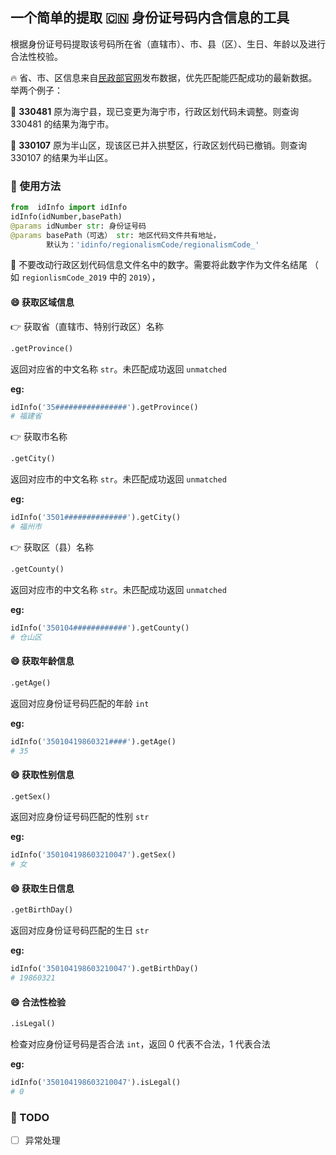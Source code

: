 <!--
 * @author: pufvsi
 * @Date: 2021-02-09 11:14:56
 * @LastEditors: pufvsi
 * @LastEditTime: 2021-02-09 14:11:12
-->
## 一个简单的提取 :cn: 身份证号码内含信息的工具

根据身份证号码提取该号码所在省（直辖市）、市、县（区）、生日、年龄以及进行合法性校验。

:fire: 省、市、区信息来自[民政部官网](http://www.mca.gov.cn/article/sj/xzqh/1980/)发布数据，优先匹配能匹配成功的最新数据。举两个例子：

:chestnut: **330481** 原为海宁县，现已变更为海宁市，行政区划代码未调整。则查询 330481 的结果为海宁市。

:chestnut: **330107** 原为半山区，现该区已并入拱墅区，行政区划代码已撤销。则查询 330107 的结果为半山区。

### :ramen: 使用方法

``` python 
from  idInfo import idInfo
idInfo(idNumber,basePath)
@params idNumber str: 身份证号码
@params basePath（可选） str: 地区代码文件共有地址，
        默认为：'idinfo/regionalismCode/regionalismCode_'
```

:no_good: 不要改动行政区划代码信息文件名中的数字。需要将此数字作为文件名结尾 （ 如 `regionlismCode_2019` 中的 `2019`），
#### :smile: 获取区域信息

:point_right: 获取省（直辖市、特别行政区）名称

```Python
.getProvince()
```
返回对应省的中文名称 `str`。未匹配成功返回 `unmatched`

**eg:**
```python
idInfo('35################').getProvince()
# 福建省
```

:point_right: 获取市名称
```Python
.getCity()
```
返回对应市的中文名称 `str`。未匹配成功返回 `unmatched`

**eg:**
```python
idInfo('3501##############').getCity()
# 福州市
```

:point_right: 获取区（县）名称
```Python
.getCounty()
```
返回对应市的中文名称 `str`。未匹配成功返回 `unmatched`

**eg:**
```python
idInfo('350104############').getCounty()
# 仓山区
```

#### :smile: 获取年龄信息
```Python
.getAge()
```

返回对应身份证号码匹配的年龄 `int`

**eg:**
```python
idInfo('35010419860321####').getAge()
# 35
```

#### :smile: 获取性别信息
```Python
.getSex()
```

返回对应身份证号码匹配的性别 `str`

**eg:**
```python
idInfo('350104198603210047').getSex()
# 女
```

#### :smile: 获取生日信息
```Python
.getBirthDay()
```

返回对应身份证号码匹配的生日 `str`

**eg:**
```python
idInfo('350104198603210047').getBirthDay()
# 19860321
```

#### :smile: 合法性检验
```Python
.isLegal()
```

检查对应身份证号码是否合法 `int`，返回 0 代表不合法，1 代表合法

**eg:**
```python
idInfo('350104198603210047').isLegal()
# 0
```

### :page_facing_up: TODO
- [ ] 异常处理



